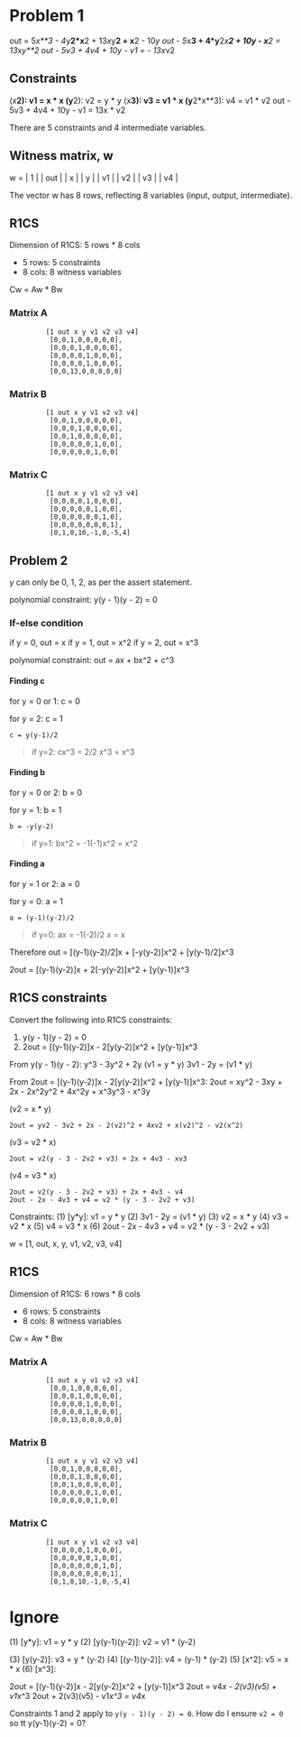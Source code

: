 # Problem 1

out = 5*x**3 - 4*y**2*x**2 + 13*x*y**2 + x**2 - 10*y
out - 5*x**3 + 4*y**2*x**2 + 10y - x**2 = 13*x*y**2
out - 5v3 + 4v4 + 10y - v1 = - 13x*v2

## Constraints
(x**2):      v1 = x * x
(y**2):      v2 = y * y
(x**3):      v3 = v1 * x
(y**2*x**3): v4 = v1 * v2
out - 5v3 + 4v4 + 10y - v1 = 13x * v2

There are 5 constraints and 4 intermediate variables.

## Witness matrix, w

w = | 1   |
    | out | 
    | x   |
    | y   |
    | v1  |
    | v2  |
    | v3  |
    | v4  |
    
The vector w has 8 rows, reflecting 8 variables (input, output, intermediate).

## R1CS

Dimension of R1CS: 5 rows * 8 cols

- 5 rows: 5 constraints
- 8 cols: 8 witness variables

Cw = Aw * Bw

### Matrix A
            
             [1 out x y v1 v2 v3 v4]
              [0,0,1,0,0,0,0,0],
              [0,0,0,1,0,0,0,0],
              [0,0,0,0,1,0,0,0],
              [0,0,0,0,1,0,0,0],
              [0,0,13,0,0,0,0,0]

### Matrix B

             [1 out x y v1 v2 v3 v4]
              [0,0,1,0,0,0,0,0],
              [0,0,0,1,0,0,0,0],
              [0,0,1,0,0,0,0,0],
              [0,0,0,0,0,1,0,0],
              [0,0,0,0,0,1,0,0]

### Matrix C

             [1 out x y v1 v2 v3 v4]
              [0,0,0,0,1,0,0,0],
              [0,0,0,0,0,1,0,0],
              [0,0,0,0,0,0,1,0],
              [0,0,0,0,0,0,0,1],
              [0,1,0,10,-1,0,-5,4]
              
## Problem 2

y can only be 0, 1, 2, as per the assert statement.

polynomial constraint:
    y(y - 1)(y - 2) = 0

### If-else condition

if y = 0, out = x
if y = 1, out = x^2
if y = 2, out = x^3

polynomial constraint:
    out = ax + bx^2 + c^3

#### Finding c

for y = 0 or 1:
    c = 0

for y = 2:
    c = 1

    c = y(y-1)/2

> if y=2: cx^3 = 2/2 x^3 = x^3 

#### Finding b

for y = 0 or 2:
    b = 0

for y = 1:
    b = 1

    b = -y(y-2)

> if y=1: bx^2 = -1(-1)x^2 = x^2 

#### Finding a

for y = 1 or 2:
    a = 0

for y = 0:
    a = 1

    a = (y-1)(y-2)/2

> if y=0: ax = -1(-2)/2 x = x

Therefore out = [(y-1)(y-2)/2]x + [-y(y-2)]x^2 + [y(y-1)/2]x^3

2out = [(y-1)(y-2)]x + 2[-y(y-2)]x^2 + [y(y-1)]x^3

## R1CS constraints

Convert the following into R1CS constraints:
1) y(y - 1)(y - 2) = 0
2) 2out = [(y-1)(y-2)]x - 2[y(y-2)]x^2 + [y(y-1)]x^3

From y(y - 1)(y - 2):
    y^3 - 3y^2 + 2y
(v1 = y * y)
    3v1 - 2y = (v1 * y)

From 2out = [(y-1)(y-2)]x - 2[y(y-2)]x^2 + [y(y-1)]x^3:
    2out = xy^2 - 3xy + 2x - 2x^2y^2 + 4x^2y + x^3y^3 - x^3y

(v2 = x * y)

    2out = yv2 - 3v2 + 2x - 2(v2)^2 + 4xv2 + x(v2)^2 - v2(x^2)

(v3 = v2 * x)

    2out = v2(y - 3 - 2v2 + v3) + 2x + 4v3 - xv3

(v4 = v3 * x)

    2out = v2(y - 3 - 2v2 + v3) + 2x + 4v3 - v4
    2out - 2x - 4v3 + v4 = v2 * (y - 3 - 2v2 + v3)

Constraints:
(1) [y*y]:       v1 = y * y
(2)        3v1 - 2y = (v1 * y)
(3)              v2 = x * y
(4)              v3 = v2 * x
(5)              v4 = v3 * x
(6) 2out - 2x - 4v3 + v4 = v2 * (y - 3 - 2v2 + v3)


w = [1, out, x, y, v1, v2, v3, v4]
    
## R1CS

Dimension of R1CS: 6 rows * 8 cols

- 6 rows: 5 constraints
- 8 cols: 8 witness variables

Cw = Aw * Bw

### Matrix A
            
             [1 out x y v1 v2 v3 v4]
              [0,0,1,0,0,0,0,0],
              [0,0,0,1,0,0,0,0],
              [0,0,0,0,1,0,0,0],
              [0,0,0,0,1,0,0,0],
              [0,0,13,0,0,0,0,0]

### Matrix B

             [1 out x y v1 v2 v3 v4]
              [0,0,1,0,0,0,0,0],
              [0,0,0,1,0,0,0,0],
              [0,0,1,0,0,0,0,0],
              [0,0,0,0,0,1,0,0],
              [0,0,0,0,0,1,0,0]

### Matrix C

             [1 out x y v1 v2 v3 v4]
              [0,0,0,0,1,0,0,0],
              [0,0,0,0,0,1,0,0],
              [0,0,0,0,0,0,1,0],
              [0,0,0,0,0,0,0,1],
              [0,1,0,10,-1,0,-5,4]




# Ignore

(1) [y*y]:       v1 = y * y
(2) [y(y-1)(y-2)]:  v2 = v1 * (y-2)

(3) [y(y-2)]:       v3 = y * (y-2)
(4) [(y-1)(y-2)]:   v4 = (y-1) * (y-2)
(5) [x^2]:          v5 = x * x
(6) [x^3]:

2out = [(y-1)(y-2)]x - 2[y(y-2)]x^2 + [y(y-1)]x^3
2out = v4*x - 2(v3)(v5) + v1*x^3
2out + 2(v3)(v5) - v1*x^3 = v4*x 


Constraints 1 and 2 apply to `y(y - 1)(y - 2) = 0`.
How do I ensure `v2 = 0` so tt y(y-1)(y-2) = 0?